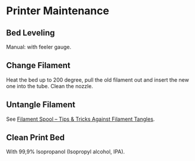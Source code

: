 # Printer Maintenance


## Bed Leveling

Manual: with feeler gauge.


## Change Filament

Heat the bed up to 200 degree, pull the old filament out and insert the new one into the tube. Clean the nozzle.


## Untangle Filament

See [Filament Spool – Tips & Tricks Against Filament Tangles](https://all3dp.com/2/filament-spool-tips-tricks-against-filament-tangles/).


## Clean Print Bed

With 99,9% Isopropanol (Isopropyl alcohol, IPA).
